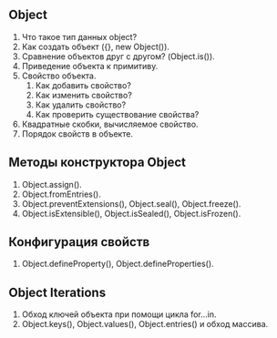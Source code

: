## Object

1. Что такое тип данных object?
2. Как создать объект ({}, new Object()).
3. Сравнение объектов друг с другом? (Object.is()).
4. Приведение объекта к примитиву.
5. Свойство объекта.
   1. Как добавить свойство?
   2. Как изменить свойство?
   3. Как удалить свойство?
   4. Как проверить существование свойства?
6. Квадратные скобки, вычисляемое свойство.
7. Порядок свойств в объекте.

## Методы конструктора Object

1. Object.assign().
2. Object.fromEntries().
3. Object.preventExtensions(), Object.seal(), Object.freeze().
4. Object.isExtensible(), Object.isSealed(), Object.isFrozen().

## Конфигурация свойств

1. Object.defineProperty(), Object.defineProperties().

## Object Iterations

1. Обход ключей объекта при помощи цикла for...in.
2. Object.keys(), Object.values(), Object.entries() и обход массива.
